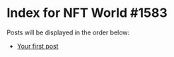 # Index for NFT World #1583
Posts will be displayed in the order below:

- [Your first post](./001-first.md)

